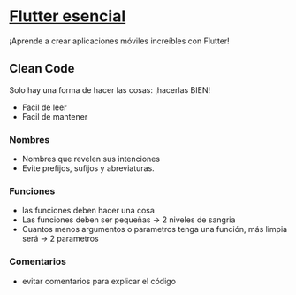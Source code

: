 # [Flutter esencial](readme.md)

¡Aprende a crear aplicaciones móviles increíbles con Flutter!

## Clean Code
Solo hay una forma de hacer las cosas: ¡hacerlas BIEN!
* Facil de leer
* Facil de mantener

### Nombres
* Nombres que revelen sus intenciones 
* Evite prefijos, sufijos y abreviaturas.
### Funciones
* las funciones deben hacer una cosa
* Las funciones deben ser pequeñas -> 2 niveles de sangria
* Cuantos menos argumentos o parametros tenga una función, más limpia será -> 2 parametros
### Comentarios
* evitar comentarios para explicar el código